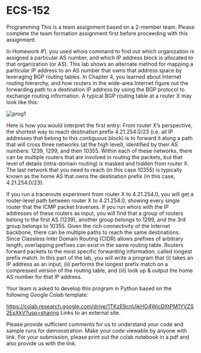 # ECS-152
Programming
This is a team assignment based on a 2-member team. Please complete the team formation assignment first before proceeding with this assignment. 

In Homework #1, you used whois command to find out which organization is assigned a particular AS number, and which IP address block is allocated to that organization (or AS). This lab shows an alternate method for mapping a particular IP address to an AS number that owns that address space by leveraging BGP routing tables. In Chapter 4, you learned about Internet routing hierarchy, and how routers in the wide-area Internet figure out the forwarding path to a destination IP address by using the BGP protocol to exchange routing information. A typical BGP routing table at a router X may look like this:

![prog1](https://user-images.githubusercontent.com/82366306/218199985-16720ad1-3d5d-4360-a70a-b11f123c1351.jpg)

Here is how you would interpret the first entry: From router X’s perspective, the shortest way to reach destination prefix 4.21.254.0/23 (i.e. all IP addresses that belong to this contiguous block) is to forward it along a path that will cross three networks (at the high level), identified by their AS numbers: 1239, 1299, and then 10355. Within each of these networks, there can be multiple routers that are involved in routing the packets, but that level of details (intra-domain routing) is masked and hidden from router X. The last network that you need to reach (in this case 10355) is typically known as the home AS that owns the destination prefix (in this case, 4.21.254.0/23).

If you run a traceroute experiment from router X to 4.21.254.0, you will get a router-level path between router X to 4.21.254.0, showing every single router that the ICMP packet traverses. If you run whois with the IP addresses of these routers as input, you will find that a group of routers belong to the first AS (1239), another group belongs to 1299, and the 3rd group belongs to 10355. Given the rich connectivity of the Internet backbone, there can be multiple paths to reach the same destinations. Since Classless Inter Domain Routing (CIDR) allows prefixes of arbitrary length, overlapping prefixes can exist in the same routing table. Routers forward packets to the most specific forwarding information, called longest prefix match. In this part of the lab, you will write a program that (i) takes an IP address as an input, (ii) performs the longest prefix match on a compressed version
of the routing table, and (iii) look up & output the home AS number for that IP address.

Your team is asked to develop this program in Python based on the following Google Colab template: 

https://colab.research.google.com/drive/1TKzE9cnUikHO4WicDXtPM1YVZS2EsXkV?usp=sharing Links to an external site. 

Please provide sufficient comments for us to understand your code and sample runs for demonstration. Make your code viewable by anyone with link. For your submission, please print out the colab notebook in a pdf and also provide us with the link. 
